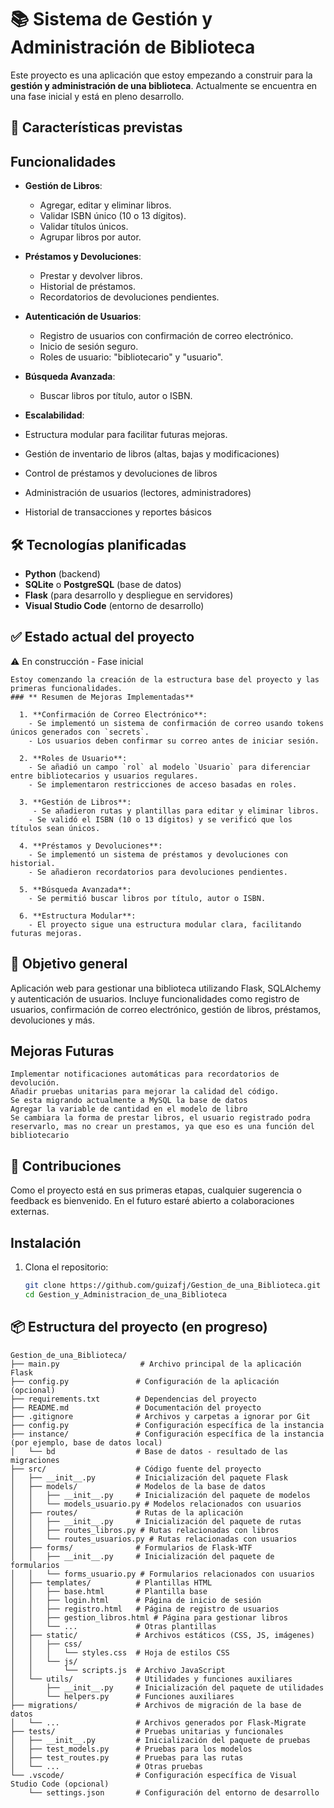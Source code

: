 # 📚 Sistema de Gestión y Administración de Biblioteca

Este proyecto es una aplicación que estoy empezando a construir para la **gestión y administración de una biblioteca**. Actualmente se encuentra en una fase inicial y está en pleno desarrollo.

## 🚀 Características previstas

## Funcionalidades

- **Gestión de Libros**:

  - Agregar, editar y eliminar libros.
  - Validar ISBN único (10 o 13 dígitos).
  - Validar títulos únicos.
  - Agrupar libros por autor.

- **Préstamos y Devoluciones**:

  - Prestar y devolver libros.
  - Historial de préstamos.
  - Recordatorios de devoluciones pendientes.

- **Autenticación de Usuarios**:

  - Registro de usuarios con confirmación de correo electrónico.
  - Inicio de sesión seguro.
  - Roles de usuario: "bibliotecario" y "usuario".

- **Búsqueda Avanzada**:

  - Buscar libros por título, autor o ISBN.

- **Escalabilidad**:

- Estructura modular para facilitar futuras mejoras.
- Gestión de inventario de libros (altas, bajas y modificaciones)
- Control de préstamos y devoluciones de libros
- Administración de usuarios (lectores, administradores)
- Historial de transacciones y reportes básicos

## 🛠️ Tecnologías planificadas

- **Python** (backend)
- **SQLite** o **PostgreSQL** (base de datos)
- **Flask** (para desarrollo y despliegue en servidores)
- **Visual Studio Code** (entorno de desarrollo)

## ✅ Estado actual del proyecto

  ⚠️ En construcción - Fase inicial

    Estoy comenzando la creación de la estructura base del proyecto y las primeras funcionalidades.
    ### ** Resumen de Mejoras Implementadas**

      1. **Confirmación de Correo Electrónico**:
        - Se implementó un sistema de confirmación de correo usando tokens únicos generados con `secrets`.
        - Los usuarios deben confirmar su correo antes de iniciar sesión.

      2. **Roles de Usuario**:
        - Se añadió un campo `rol` al modelo `Usuario` para diferenciar entre bibliotecarios y usuarios regulares.
        - Se implementaron restricciones de acceso basadas en roles.  

      3. **Gestión de Libros**:
         - Se añadieron rutas y plantillas para editar y eliminar libros.
        - Se validó el ISBN (10 o 13 dígitos) y se verificó que los títulos sean únicos.

      4. **Préstamos y Devoluciones**:
        - Se implementó un sistema de préstamos y devoluciones con historial.
        - Se añadieron recordatorios para devoluciones pendientes. 
      
      5. **Búsqueda Avanzada**:
        - Se permitió buscar libros por título, autor o ISBN.

      6. **Estructura Modular**:
        - El proyecto sigue una estructura modular clara, facilitando futuras mejoras. 

## 🎯 Objetivo general

  Aplicación web para gestionar una biblioteca utilizando Flask, SQLAlchemy y autenticación de usuarios. 
  Incluye funcionalidades como registro de usuarios, confirmación de correo electrónico, gestión de libros, préstamos, devoluciones y más.

  ## Mejoras Futuras 

    Implementar notificaciones automáticas para recordatorios de devolución.
    Añadir pruebas unitarias para mejorar la calidad del código.
    Se esta migrando actualmente a MySQL la base de datos
    Agregar la variable de cantidad en el modelo de libro
    Se cambiara la forma de prestar libros, el usuario registrado podra reservarlo, mas no crear un prestamos, ya que eso es una función del bibliotecario
     

## 🤝 Contribuciones

  Como el proyecto está en sus primeras etapas, cualquier sugerencia o feedback es bienvenido. En el futuro estaré abierto a colaboraciones externas.

## Instalación

1. Clona el repositorio:
   ```bash
   git clone https://github.com/guizafj/Gestion_de_una_Biblioteca.git
   cd Gestion_y_Administracion_de_una_Biblioteca  

## 📦 Estructura del proyecto (en progreso)

```plaintext
Gestion_de_una_Biblioteca/
├── main.py                  # Archivo principal de la aplicación Flask
├── config.py               # Configuración de la aplicación (opcional)
├── requirements.txt        # Dependencias del proyecto
├── README.md               # Documentación del proyecto
├── .gitignore              # Archivos y carpetas a ignorar por Git
├── config.py               # Configuración específica de la instancia
├── instance/               # Configuración específica de la instancia (por ejemplo, base de datos local)
│   └── bd                  # Base de datos - resultado de las migraciones
├── src/                    # Código fuente del proyecto
│   ├── __init__.py         # Inicialización del paquete Flask
│   ├── models/             # Modelos de la base de datos
│   │   ├── __init__.py     # Inicialización del paquete de modelos
│   │   └── models_usuario.py # Modelos relacionados con usuarios
│   ├── routes/             # Rutas de la aplicación
│   │   ├── __init__.py     # Inicialización del paquete de rutas
│   │   ├── routes_libros.py # Rutas relacionadas con libros
│   │   └── routes_usuarios.py # Rutas relacionadas con usuarios
│   ├── forms/              # Formularios de Flask-WTF
│   │   ├── __init__.py     # Inicialización del paquete de formularios
│   │   └── forms_usuario.py # Formularios relacionados con usuarios
│   ├── templates/          # Plantillas HTML
│   │   ├── base.html       # Plantilla base
│   │   ├── login.html      # Página de inicio de sesión
│   │   ├── registro.html   # Página de registro de usuarios
│   │   ├── gestion_libros.html # Página para gestionar libros
│   │   └── ...             # Otras plantillas
│   ├── static/             # Archivos estáticos (CSS, JS, imágenes)
│   │   ├── css/
│   │   │   └── styles.css  # Hoja de estilos CSS
│   │   └── js/
│   │       └── scripts.js  # Archivo JavaScript
│   └── utils/              # Utilidades y funciones auxiliares
│       ├── __init__.py     # Inicialización del paquete de utilidades
│       └── helpers.py      # Funciones auxiliares
├── migrations/             # Archivos de migración de la base de datos
│   └── ...                 # Archivos generados por Flask-Migrate
├── tests/                  # Pruebas unitarias y funcionales
│   ├── __init__.py         # Inicialización del paquete de pruebas
│   ├── test_models.py      # Pruebas para los modelos
│   ├── test_routes.py      # Pruebas para las rutas
│   └── ...                 # Otras pruebas
└── .vscode/                # Configuración específica de Visual Studio Code (opcional)
    └── settings.json       # Configuración del entorno de desarrollo